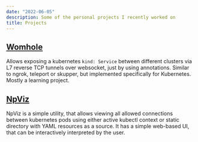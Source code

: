 ```yaml
---
date: "2022-06-05"
description: Some of the personal projects I recently worked on
title: Projects
---
```




## <a href="https://github.com/glothriel/wormhole">Womhole <i class="fa fa-github"></i></a>

Allows exposing a kubernetes `kind: Service` between different clusters via L7 reverse TCP tunnels over websocket, just by using annotations. Similar to ngrok, teleport or skupper, but implemented specifically for Kubernetes. Mostly a learning project.

## <a href="https://github.com/glothriel/npviz">NpViz <i class="fa fa-github"></i></a>

NpViz is a simple utility, that allows viewing all allowed connections between kubernetes pods using either active kubectl context or static directory with YAML resources as a source. It has a simple web-based UI, that can be interactively interpreted by the user.

